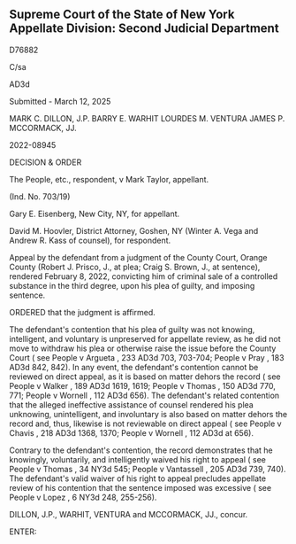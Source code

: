 ## Supreme Court of the State of New York Appellate Division: Second Judicial Department

D76882

C/sa

AD3d

Submitted - March 12, 2025

MARK C. DILLON, J.P. BARRY E. WARHIT LOURDES M. VENTURA JAMES P. MCCORMACK, JJ.

2022-08945

DECISION &amp; ORDER

The People, etc., respondent, v Mark Taylor, appellant.

(Ind. No. 703/19)

Gary E. Eisenberg, New City, NY, for appellant.

David M. Hoovler, District Attorney, Goshen, NY (Winter A. Vega and Andrew R. Kass of counsel), for respondent.

Appeal by the defendant from a judgment of the County Court, Orange County (Robert J. Prisco, J., at plea; Craig S. Brown, J., at sentence), rendered February 8, 2022, convicting him of criminal sale of a controlled substance in the third degree, upon his plea of guilty, and imposing sentence.

ORDERED that the judgment is affirmed.

The defendant's contention that his plea of guilty was not knowing, intelligent, and voluntary is unpreserved for appellate review, as he did not move to withdraw his plea or otherwise raise the issue before the County Court ( see People v Argueta , 233 AD3d 703, 703-704; People v Pray , 183 AD3d 842, 842).  In any event, the defendant's contention cannot be reviewed on direct appeal, as it is based on matter dehors the record ( see People v Walker , 189 AD3d 1619, 1619; People v Thomas , 150 AD3d 770, 771; People v Wornell , 112 AD3d 656).  The defendant's related contention  that  the  alleged  ineffective  assistance  of  counsel  rendered  his  plea  unknowing, unintelligent, and involuntary is also based on matter dehors the record and, thus, likewise is not reviewable on direct appeal ( see People v Chavis , 218 AD3d 1368, 1370; People v Wornell , 112 AD3d at 656).

Contrary to the defendant's contention, the record demonstrates that he knowingly, voluntarily, and intelligently waived his right to appeal ( see People v Thomas , 34 NY3d 545; People v Vantassell , 205 AD3d 739, 740).  The defendant's valid waiver of his right to appeal precludes appellate review of his contention that the sentence imposed was excessive ( see People v Lopez , 6 NY3d 248, 255-256).

DILLON, J.P., WARHIT, VENTURA and MCCORMACK, JJ., concur.

ENTER:

<!-- image -->